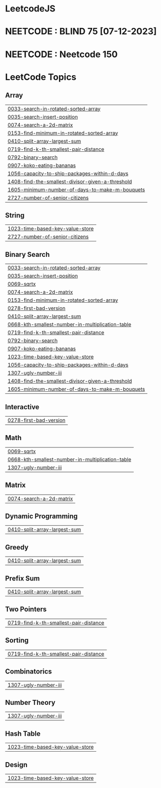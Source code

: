 # LeetcodeJS
# NEETCODE : BLIND 75 [07-12-2023] 
# NEETCODE : Neetcode 150

<!---LeetCode Topics Start-->
# LeetCode Topics
## Array
|  |
| ------- |
| [0033-search-in-rotated-sorted-array](https://github.com/pritamleo841/LeetcodeJS/tree/master/0033-search-in-rotated-sorted-array) |
| [0035-search-insert-position](https://github.com/pritamleo841/LeetcodeJS/tree/master/0035-search-insert-position) |
| [0074-search-a-2d-matrix](https://github.com/pritamleo841/LeetcodeJS/tree/master/0074-search-a-2d-matrix) |
| [0153-find-minimum-in-rotated-sorted-array](https://github.com/pritamleo841/LeetcodeJS/tree/master/0153-find-minimum-in-rotated-sorted-array) |
| [0410-split-array-largest-sum](https://github.com/pritamleo841/LeetcodeJS/tree/master/0410-split-array-largest-sum) |
| [0719-find-k-th-smallest-pair-distance](https://github.com/pritamleo841/LeetcodeJS/tree/master/0719-find-k-th-smallest-pair-distance) |
| [0792-binary-search](https://github.com/pritamleo841/LeetcodeJS/tree/master/0792-binary-search) |
| [0907-koko-eating-bananas](https://github.com/pritamleo841/LeetcodeJS/tree/master/0907-koko-eating-bananas) |
| [1056-capacity-to-ship-packages-within-d-days](https://github.com/pritamleo841/LeetcodeJS/tree/master/1056-capacity-to-ship-packages-within-d-days) |
| [1408-find-the-smallest-divisor-given-a-threshold](https://github.com/pritamleo841/LeetcodeJS/tree/master/1408-find-the-smallest-divisor-given-a-threshold) |
| [1605-minimum-number-of-days-to-make-m-bouquets](https://github.com/pritamleo841/LeetcodeJS/tree/master/1605-minimum-number-of-days-to-make-m-bouquets) |
| [2727-number-of-senior-citizens](https://github.com/pritamleo841/LeetcodeJS/tree/master/2727-number-of-senior-citizens) |
## String
|  |
| ------- |
| [1023-time-based-key-value-store](https://github.com/pritamleo841/LeetcodeJS/tree/master/1023-time-based-key-value-store) |
| [2727-number-of-senior-citizens](https://github.com/pritamleo841/LeetcodeJS/tree/master/2727-number-of-senior-citizens) |
## Binary Search
|  |
| ------- |
| [0033-search-in-rotated-sorted-array](https://github.com/pritamleo841/LeetcodeJS/tree/master/0033-search-in-rotated-sorted-array) |
| [0035-search-insert-position](https://github.com/pritamleo841/LeetcodeJS/tree/master/0035-search-insert-position) |
| [0069-sqrtx](https://github.com/pritamleo841/LeetcodeJS/tree/master/0069-sqrtx) |
| [0074-search-a-2d-matrix](https://github.com/pritamleo841/LeetcodeJS/tree/master/0074-search-a-2d-matrix) |
| [0153-find-minimum-in-rotated-sorted-array](https://github.com/pritamleo841/LeetcodeJS/tree/master/0153-find-minimum-in-rotated-sorted-array) |
| [0278-first-bad-version](https://github.com/pritamleo841/LeetcodeJS/tree/master/0278-first-bad-version) |
| [0410-split-array-largest-sum](https://github.com/pritamleo841/LeetcodeJS/tree/master/0410-split-array-largest-sum) |
| [0668-kth-smallest-number-in-multiplication-table](https://github.com/pritamleo841/LeetcodeJS/tree/master/0668-kth-smallest-number-in-multiplication-table) |
| [0719-find-k-th-smallest-pair-distance](https://github.com/pritamleo841/LeetcodeJS/tree/master/0719-find-k-th-smallest-pair-distance) |
| [0792-binary-search](https://github.com/pritamleo841/LeetcodeJS/tree/master/0792-binary-search) |
| [0907-koko-eating-bananas](https://github.com/pritamleo841/LeetcodeJS/tree/master/0907-koko-eating-bananas) |
| [1023-time-based-key-value-store](https://github.com/pritamleo841/LeetcodeJS/tree/master/1023-time-based-key-value-store) |
| [1056-capacity-to-ship-packages-within-d-days](https://github.com/pritamleo841/LeetcodeJS/tree/master/1056-capacity-to-ship-packages-within-d-days) |
| [1307-ugly-number-iii](https://github.com/pritamleo841/LeetcodeJS/tree/master/1307-ugly-number-iii) |
| [1408-find-the-smallest-divisor-given-a-threshold](https://github.com/pritamleo841/LeetcodeJS/tree/master/1408-find-the-smallest-divisor-given-a-threshold) |
| [1605-minimum-number-of-days-to-make-m-bouquets](https://github.com/pritamleo841/LeetcodeJS/tree/master/1605-minimum-number-of-days-to-make-m-bouquets) |
## Interactive
|  |
| ------- |
| [0278-first-bad-version](https://github.com/pritamleo841/LeetcodeJS/tree/master/0278-first-bad-version) |
## Math
|  |
| ------- |
| [0069-sqrtx](https://github.com/pritamleo841/LeetcodeJS/tree/master/0069-sqrtx) |
| [0668-kth-smallest-number-in-multiplication-table](https://github.com/pritamleo841/LeetcodeJS/tree/master/0668-kth-smallest-number-in-multiplication-table) |
| [1307-ugly-number-iii](https://github.com/pritamleo841/LeetcodeJS/tree/master/1307-ugly-number-iii) |
## Matrix
|  |
| ------- |
| [0074-search-a-2d-matrix](https://github.com/pritamleo841/LeetcodeJS/tree/master/0074-search-a-2d-matrix) |
## Dynamic Programming
|  |
| ------- |
| [0410-split-array-largest-sum](https://github.com/pritamleo841/LeetcodeJS/tree/master/0410-split-array-largest-sum) |
## Greedy
|  |
| ------- |
| [0410-split-array-largest-sum](https://github.com/pritamleo841/LeetcodeJS/tree/master/0410-split-array-largest-sum) |
## Prefix Sum
|  |
| ------- |
| [0410-split-array-largest-sum](https://github.com/pritamleo841/LeetcodeJS/tree/master/0410-split-array-largest-sum) |
## Two Pointers
|  |
| ------- |
| [0719-find-k-th-smallest-pair-distance](https://github.com/pritamleo841/LeetcodeJS/tree/master/0719-find-k-th-smallest-pair-distance) |
## Sorting
|  |
| ------- |
| [0719-find-k-th-smallest-pair-distance](https://github.com/pritamleo841/LeetcodeJS/tree/master/0719-find-k-th-smallest-pair-distance) |
## Combinatorics
|  |
| ------- |
| [1307-ugly-number-iii](https://github.com/pritamleo841/LeetcodeJS/tree/master/1307-ugly-number-iii) |
## Number Theory
|  |
| ------- |
| [1307-ugly-number-iii](https://github.com/pritamleo841/LeetcodeJS/tree/master/1307-ugly-number-iii) |
## Hash Table
|  |
| ------- |
| [1023-time-based-key-value-store](https://github.com/pritamleo841/LeetcodeJS/tree/master/1023-time-based-key-value-store) |
## Design
|  |
| ------- |
| [1023-time-based-key-value-store](https://github.com/pritamleo841/LeetcodeJS/tree/master/1023-time-based-key-value-store) |
<!---LeetCode Topics End-->